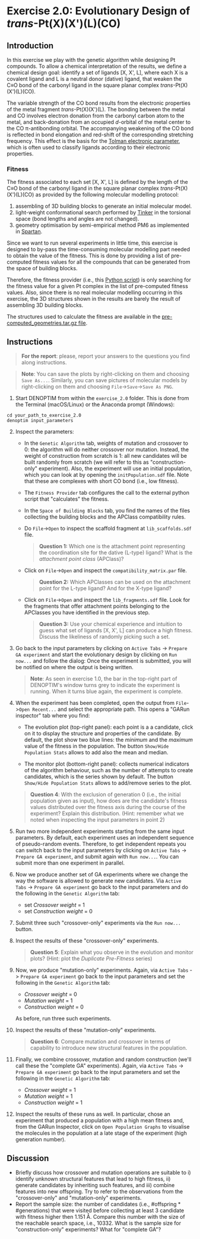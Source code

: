 # Exercise 2.0: Evolutionary Design of *trans*-Pt(X)(X')(L)(CO)

## Introduction
In this exercise we play with the genetic algorithm while designing Pt compounds. To allow a chemical interpretation of the results, we define a chemical design goal: identify a set of ligands [X, X', L], where each X is a covalent ligand and L is a neutral donor (dative) ligand, that weaken the C&equiv;O bond of the carbonyl ligand in the square planar complex *trans*-Pt(X)(X')(L)(CO).

The variable strength of the CO bond results from the electronic properties of the metal fragment *trans*-Pt(X)(X')(L). The bonding between the metal and CO involves electron donation from the carbonyl carbon atom to the metal, and back-donation from an occupied *d*-orbital of the metal center to the CO &pi;-antibonding orbital. The accompanying weakening of the CO bond is reflected in bond elongation and red-shift of the corresponding stretching frequency. This effect is the basis for the [Tolman electronic parameter](https://en.wikipedia.org/wiki/Tolman_electronic_parameter), which is often used to classify ligands according to their electronic properties.

### Fitness
The fitness associated to each set [X, X', L] is defined by the length of the C&equiv;O bond of the carbonyl ligand in the square planar complex *trans*-Pt(X)(X')(L)(CO) as provided by the following molecular modelling protocol:
1. assembling of 3D building blocks to generate an initial molecular model.
2. light-weight conformational search performed by [Tinker](https://tinkertools.org/) in the torsional space (bond lengths and angles are not changed).
3. geometry optimisation by semi-empirical method PM6 as implemented in [Spartan](https://www.wavefun.com/spartan).

Since we want to run several experiments in little time, this exercise is designed to by-pass the time-consuming molecular modelling part needed to obtain the value of the fitness. This is done by providing a list of pre-computed fitness values for all the compounds that can be generated from the space of building blocks.

Therefore, the fitness provider (i.e., this [Python script](fitness_provider_fromDB.py)) is only searching for the fitness value for a given Pt complex in the list of pre-computed fitness values.
Also, since there is no real molecular modelling occurring in this exercise, the 3D structures shown in the results are barely the result of assembling 3D building blocks.

The structures used to calculate the fitness are available in the [pre-computed_geometries.tar.gz file](pre-computed_geometries.tar.gz).


## Instructions
> **For the report**: please, report your answers to the questions you find along instructions.

> **Note**: You can save the plots by right-clicking on them and choosing `Save As...`. Similarly, you can save pictures of molecular models by right-clicking on them and choosing `File`->`Save`->`Save As PNG`.

1. Start DENOPTIM from within the `exercise_2.0` folder. This is done from the Terminal (macOS/Linux) or the Anaconda prompt (Windows):
```
cd your_path_to_exercise_2.0
denoptim input_parameters
```
2. Inspect the parameters:
	- In the `Genetic Algorithm` tab, weights of mutation and crossover to 0: the algorithm will do neither crossover nor mutation. Instead, the weight of construction from scratch is 1: all new candidates will be built randomly from scratch (we will refer to this as "construction-only" experiment). Also, the experiment will use an initial population, which you can look at by opening the `initPopulation.sdf` file. Note that these are complexes with short CO bond (i.e., low fitness).
	- The `Fitness Provider` tab configures the call to the external python script that "calculates" the fitness.
	- In the `Space of Building Blocks` tab, you find the names of the files collecting the building blocks and the APClass compatibility rules.
	- Do `File`->`Open` to inspect the scaffold fragment at `lib_scaffolds.sdf` file.
		> **Question 1:** Which one is the attachment point representing the coordination site for the dative (L-type) ligand? What is the *attachment point class* (APClass)?

	- Click on `File`->`Open` and inspect the `compatibility_matrix.par` file.
		> **Question 2:** Which APClasses can be used on the attachment point for the L-type ligand? And for the X-type ligand?

	- Click on `File`->`Open` and inspect the `lib_fragments.sdf` file. Look for the fragments that offer attachment points belonging to the APClasses you have identified in the previous step.
		> **Question 3:** Use your chemical experience and intuition to guess what set of ligands [X, X', L] can produce a high fitness. Discuss the likeliness of randomly picking such a set.

3. Go back to the input parameters by clicking on `Active Tabs` -> `Prepare GA experiment` and start the evolutionary design by clicking on `Run now...` and follow the dialog: Once the experiment is submitted, you will be notified on where the output is being written.
	> **Note**: As seen in exercise 1.0, the bar in the top-right part of DENOPTIM's window turns grey to indicate the experiment is running. When it turns blue again, the experiment is complete.

4. When the experiment has been completed, open the output from `File`->`Open Recent...` and select the appropriate path. This opens a "GARun inspector" tab where you find:

 	- The evolution plot (top-right panel): each point is a a candidate, click on it to display the structure and properties of the candidate. By default, the plot show two blue lines: the *minimum* and the *maximum* value of the fitness in the population. The button `Show/Hide Population Stats` allows to add also the mean and median.

  	- The monitor plot (bottom-right panel): collects numerical indicators of the algorithm behaviour, such as the number of attempts to create candidates, which is the series shown by default. The button `Show/Hide Population Stats` allows to add/remove series to the plot.

	> **Question 4**: With the exclusion of generation 0 (i.e., the initial population given as input), how does are the candidate's fitness values distributed over the fitness axis during the course of the experiment? Explain this distribution. (Hint: remember what we noted when inspecting the input parameters in point 2)

5. Run two more independent experiments starting from the same input parameters. By default, each experiment uses an independent sequence of pseudo-random events. Therefore, to get independent repeats you can switch back to the input parameters by clicking on `Active Tabs` -> `Prepare GA experiment`, and submit again with `Run now...`. You can submit more than one experiment in parallel.

6. Now we produce another set of GA experiments where we change the way the software is allowed to generate new candidates. Via `Active Tabs` -> `Prepare GA experiment` go back to the input parameters and do the following in the `Genetic Algorithm` tab:
	- set *Crossover weight* = 1
	- set *Construction weight* = 0

7. Submit three such "crossover-only" experiments via the `Run now...` button.

8. Inspect the results of these "crossover-only" experiments.

	> **Question 5**: Explain what you observe in the evolution and monitor plots? (Hint: plot the *Duplicate Pre-Fitness* series)

9. Now, we produce "mutation-only" experiments. Again, via `Active Tabs` -> `Prepare GA experiment` go back to the input parameters and set the following in the `Genetic Algorithm` tab:
	- *Crossover weight* = 0
	- *Mutation weight* = 1
	- *Construction weight* = 0

	As before, run three such experiments.

10. Inspect the results of these "mutation-only" experiments.

 	> **Question 6**: Compare mutation and crossover in terms of capability to introduce new structural features in the population.

11. Finally, we combine crossover, mutation and random construction (we'll call these the "complete GA" experiments). Again, via `Active Tabs` -> `Prepare GA experiment` go back to the input parameters and set the following in the `Genetic Algorithm` tab:
	- *Crossover weight* = 1
	- *Mutation weight* = 1
	- *Construction weight* = 1

12. Inspect the results of these runs as well. In particular, chose an experiment that produced a population with a high mean fitness and, from the GARun Inspector, click on `Open Population Graphs` to visualise the molecules in the population at a late stage of the experiment (high generation number).

## Discussion
- Briefly discuss how crossover and mutation operations are suitable to i) identify unknown structural features that lead to high fitness, ii) generate candidates by inheriting such features, and iii) combine features into new offspring. Try to refer to the observations from the "crossover-only" and "mutation-only" experiments.
- Report the sample size: the number of candidates (i.e., #offspring * #generations) that were visited before collecting at least 3 candidate with fitness higher then 1.151 Å. Compare this number with the size of the reachable search space, i.e., 10332. What is the sample size for "construction-only" experiments? What for "complete GA"?

